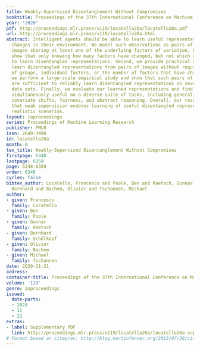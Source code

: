 ```yaml
---
title: Weakly-Supervised Disentanglement Without Compromises
booktitle: Proceedings of the 37th International Conference on Machine Learning
year: '2020'
pdf: http://proceedings.mlr.press/v119/locatello20a/locatello20a.pdf
url: http://proceedings.mlr.press/v119/locatello20a.html
abstract: Intelligent agents should be able to learn useful representations by observing
  changes in their environment. We model such observations as pairs of non-i.i.d.
  images sharing at least one of the underlying factors of variation. First, we theoretically
  show that only knowing how many factors have changed, but not which ones, is sufficient
  to learn disentangled representations. Second, we provide practical algorithms that
  learn disentangled representations from pairs of images without requiring annotation
  of groups, individual factors, or the number of factors that have changed. Third,
  we perform a large-scale empirical study and show that such pairs of observations
  are sufficient to reliably learn disentangled representations on several benchmark
  data sets. Finally, we evaluate our learned representations and find that they are
  simultaneously useful on a diverse suite of tasks, including generalization under
  covariate shifts, fairness, and abstract reasoning. Overall, our results demonstrate
  that weak supervision enables learning of useful disentangled representations in
  realistic scenarios.
layout: inproceedings
series: Proceedings of Machine Learning Research
publisher: PMLR
issn: 2640-3498
id: locatello20a
month: 0
tex_title: Weakly-Supervised Disentanglement Without Compromises
firstpage: 6348
lastpage: 6359
page: 6348-6359
order: 6348
cycles: false
bibtex_author: Locatello, Francesco and Poole, Ben and Raetsch, Gunnar and Sch{\"o}lkopf,
  Bernhard and Bachem, Olivier and Tschannen, Michael
author:
- given: Francesco
  family: Locatello
- given: Ben
  family: Poole
- given: Gunnar
  family: Raetsch
- given: Bernhard
  family: Schölkopf
- given: Olivier
  family: Bachem
- given: Michael
  family: Tschannen
date: 2020-11-21
address: 
container-title: Proceedings of the 37th International Conference on Machine Learning
volume: '119'
genre: inproceedings
issued:
  date-parts:
  - 2020
  - 11
  - 21
extras:
- label: Supplementary PDF
  link: http://proceedings.mlr.press/v119/locatello20a/locatello20a-supp.pdf
# Format based on citeproc: http://blog.martinfenner.org/2013/07/30/citeproc-yaml-for-bibliographies/
---
```

